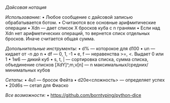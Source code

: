 *Дайсовая нотация*

*Использование:*
• Любое сообщение с дайсовой записью обрабатывается ботом.
• Считаются все основные арифмитические операции
• Xdn — дает список X бросков куба с n гранями
• Если над Xdn нет арифметических операций, то вернется списк отдельных бросков. Иначе считается общая сумма.

*Допольнительные инструменты:*
• d% — которокое для d100
• un — кидает от -n до n
• df — 0, 1, -1
• e, f — неравенства >=, <. Выдает 0 или 1
• 1w6 — дикий куб
• s, t, | — сортировка списка, сумма списка, объединение списков
[XdY]^,m,v[n] —  n максимальных/средних/минимальных кубов

*Сетапы:*
• 4u1 — бросок Фейта 
• d20e<сложность> — определяет успех 
• 20d6s — сетап для Фиаско

*Все возможности:*
• https://github.com/borntyping/python-dice